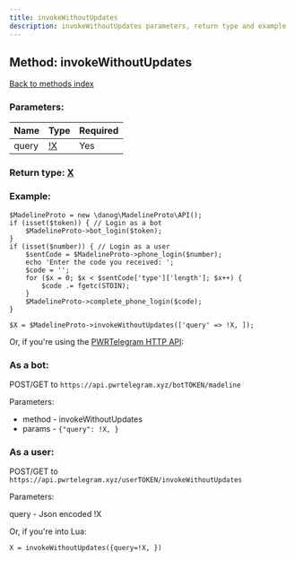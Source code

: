 ```yaml
---
title: invokeWithoutUpdates
description: invokeWithoutUpdates parameters, return type and example
---
```

## Method: invokeWithoutUpdates  
[Back to methods index](index.md)


### Parameters:

| Name     |    Type       | Required |
|----------|---------------|----------|
|query|[!X](../types/!X.md) | Yes|


### Return type: [X](../types/X.md)

### Example:


```
$MadelineProto = new \danog\MadelineProto\API();
if (isset($token)) { // Login as a bot
    $MadelineProto->bot_login($token);
}
if (isset($number)) { // Login as a user
    $sentCode = $MadelineProto->phone_login($number);
    echo 'Enter the code you received: ';
    $code = '';
    for ($x = 0; $x < $sentCode['type']['length']; $x++) {
        $code .= fgetc(STDIN);
    }
    $MadelineProto->complete_phone_login($code);
}

$X = $MadelineProto->invokeWithoutUpdates(['query' => !X, ]);
```

Or, if you're using the [PWRTelegram HTTP API](https://pwrtelegram.xyz):

### As a bot:

POST/GET to `https://api.pwrtelegram.xyz/botTOKEN/madeline`

Parameters:

* method - invokeWithoutUpdates
* params - `{"query": !X, }`



### As a user:

POST/GET to `https://api.pwrtelegram.xyz/userTOKEN/invokeWithoutUpdates`

Parameters:

query - Json encoded !X



Or, if you're into Lua:

```
X = invokeWithoutUpdates({query=!X, })
```

